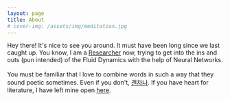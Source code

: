 ```yaml
---
layout: page
title: About
# cover-img: /assets/img/meditation.jpg
---
```


Hey there! It's nice to see you around. It must have been long since we last caught up. You know,  I am a [Researcher](http://ninelab.creatorlink.net/index#MEMBERS/) now, trying to get into the ins and outs (pun intended) of the Fluid Dynamics with the help of Neural Networks. <br><br>
You must be familiar that I love to combine words in such a way that they sound poetic sometimes. Even if you don't, [괜차나](https://www.youtube.com/watch?v=N7gs6rohEl8). If you have heart for literature, I have left mine open [here](./literature/index.html).
<!-- layout: post
title: Flake it till you make it
subtitle: Excerpt from Soulshaping by Jeff Brown
cover-img: /assets/img/path.jpg
thumbnail-img: /assets/img/thumb.png
share-img: /assets/img/path.jpg
tags: [books, test]
author: Sharon Smith and Barry Simpson -->
